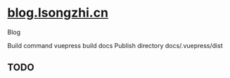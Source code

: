 # [blog.lsongzhi.cn]()
Blog

Build command
vuepress build docs
Publish directory
docs/.vuepress/dist

## TODO
